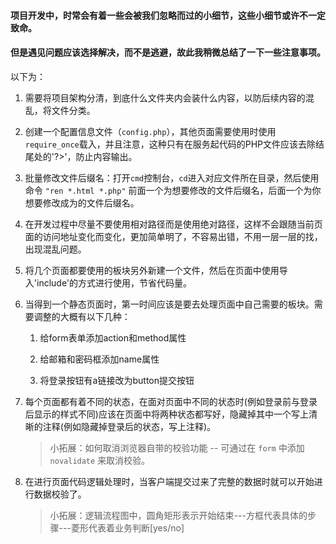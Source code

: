 #### 项目开发中，时常会有着一些会被我们忽略而过的小细节，这些小细节或许不一定致命。

#### 但是遇见问题应该选择解决，而不是逃避，故此我稍微总结了一下一些注意事项。

以下为：

1. 需要将项目架构分清，到底什么文件夹内会装什么内容，以防后续内容的混乱，将文件分类。

   

2. 创建一个配置信息文件（`config.php`），其他页面需要使用时使用`require_once`载入，并且注意，这种只有在服务起代码的PHP文件应该去除结尾处的'?>'，防止内容输出。

   

3. 批量修改文件后缀名：打开`cmd`控制台，`cd`进入对应文件所在目录，然后使用命令  `"ren *.html *.php"`  前面一个为想要修改的文件后缀名，后面一个为你想要修改成为的文件后缀名。

   

4. 在开发过程中尽量不要使用相对路径而是使用绝对路径，这样不会跟随当前页面的访问地址变化而变化，更加简单明了，不容易出错，不用一层一层的找，出现混乱问题。

   

5. 将几个页面都要使用的板块另外新建一个文件，然后在页面中使用导入'include'的方式进行使用，节省代码量。

   

6. 当得到一个静态页面时，第一时间应该是要去处理页面中自己需要的板块。需要调整的大概有以下几种：

   1.  给form表单添加action和method属性

   2. 给邮箱和密码框添加name属性

   3. 将登录按钮有a链接改为button提交按钮

      

7. 每个页面都有着不同的状态，在面对页面中不同的状态时(例如登录前与登录后显示的样式不同)应该在页面中将两种状态都写好，隐藏掉其中一个写上清晰的注释(例如隐藏掉登录后的状态，写上注释)。

   > 小拓展：如何取消浏览器自带的校验功能 -- 可通过在 `form` 中添加 `novalidate` 来取消校验。

8. 在进行页面代码逻辑处理时，当客户端提交过来了完整的数据时就可以开始进行数据校验了。

   > 小拓展：逻辑流程图中，圆角矩形表示开始结束---方框代表具体的步骤---菱形代表着业务判断[yes/no]

   

   

   

